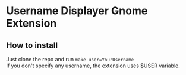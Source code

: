 # Username Displayer Gnome Extension

## How to install
Just clone the repo and run `make user=YourUsername`  
If you don't specify any username, the extension uses $USER variable.
